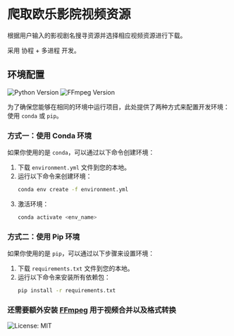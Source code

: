 # 爬取欧乐影院视频资源
根据用户输入的影视剧名搜寻资源并选择相应视频资源进行下载。

采用 协程 + 多进程 开发。

## 环境配置
![Python Version](https://img.shields.io/badge/Python-3.12%2B-blue.svg)
![FFmpeg Version](https://img.shields.io/badge/FFmpeg-7.0%2B-red.svg)

为了确保您能够在相同的环境中运行项目，此处提供了两种方式来配置开发环境：使用 `conda` 或 `pip`。

### 方式一：使用 Conda 环境

如果你使用的是 `conda`，可以通过以下命令创建环境：
1. 下载 `environment.yml` 文件到您的本地。
2. 运行以下命令来创建环境：
    ```bash
   conda env create -f environment.yml
    ```
3. 激活环境：
    ```bash
   conda activate <env_name>
    ```

### 方式二：使用 Pip 环境

如果你使用的是 `pip`，可以通过以下步骤来设置环境：
1. 下载 `requirements.txt` 文件到您的本地。
2. 运行以下命令来安装所有依赖包：
    ```bash
   pip install -r requirements.txt
    ```

### 还需要额外安装 [FFmpeg](https://www.ffmpeg.org/download.html#build-windows) 用于视频合并以及格式转换

![License: MIT](https://img.shields.io/badge/License-MIT-green.svg)
